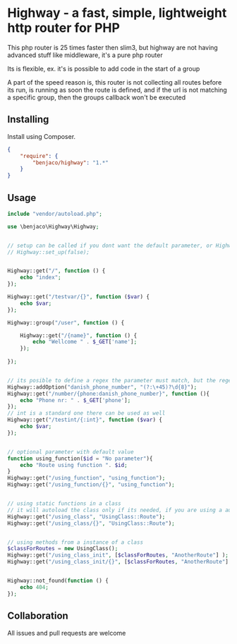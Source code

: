 # Highway - a fast, simple, lightweight http router for PHP

This php router is 25 times faster then slim3, but highway are not having advanced stuff like middleware, it's a pure php router

Its is flexible, ex. it's is possible to add code in the start of a group 

A part of the speed reason is, this router is not collecting all routes before its run, is running as soon the route is defined, and if the url is not matching a specific group, then the groups callback won't be executed 

## Installing

Install using Composer.

```json
{
    "require": {
        "benjaco/highway": "1.*"
    }
}
```

## Usage

```php
include "vendor/autoload.php";

use \benjaco\Highway\Highway;


// setup can be called if you dont want the default parameter, or Highway::$url can be set
// Highway::set_up(false);


Highway::get("/", function () {
    echo "index";
});

Highway::get("/testvar/{}", function ($var) {
    echo $var;
});

Highway::group("/user", function () {

    Highway::get("/{name}", function () {
        echo "Wellcome " . $_GET['name'];
    });
    
});


// its posible to define a regex the parameter must match, but the regex cant contain capture groups
Highway::addOption("danish_phone_number", "(?:\+45)?\d{8}");
Highway::get("/number/{phone:danish_phone_number}", function (){
    echo "Phone nr: " . $_GET['phone'];
});
// int is a standard one there can be used as well
Highway::get("/testint/{:int}", function ($var) {
    echo $var;
});


// optional parameter with default value
function using_function($id = "No parameter"){
    echo "Route using function ". $id;
}
Highway::get("/using_function", "using_function");
Highway::get("/using_function/{}", "using_function");


// using static functions in a class
// it will autoload the class only if its needed, if you are using a autoloader
Highway::get("/using_class", "UsingClass::Route");
Highway::get("/using_class/{}", "UsingClass::Route");


// using methods from a instance of a class 
$classForRoutes = new UsingClass();
Highway::get("/using_class_init", [$classForRoutes, "AnotherRoute"] );
Highway::get("/using_class_init/{}", [$classForRoutes, "AnotherRoute"] );


Highway::not_found(function () {
    echo 404;
});
```

## Collaboration

All issues and pull requests are welcome